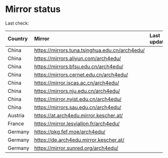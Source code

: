 <script src="./time.js"></script>
# Mirror status
Last check: <script type="text/javascript">localize(1712819856.3087502);</script>

|Country|Mirror|Last update|
|:------|:-----|:----------|
|China|https://mirrors.tuna.tsinghua.edu.cn/arch4edu/|<script type="text/javascript">localize(1712775527);</script>|
|China|https://mirrors.aliyun.com/arch4edu/|<script type="text/javascript">localize(1712775527);</script>|
|China|https://mirrors.bfsu.edu.cn/arch4edu/|<script type="text/javascript">localize(1712775527);</script>|
|China|https://mirrors.cernet.edu.cn/arch4edu/|<script type="text/javascript">localize(1712775527);</script>|
|China|https://mirror.iscas.ac.cn/arch4edu/|<script type="text/javascript">localize(1712775527);</script>|
|China|https://mirrors.nju.edu.cn/arch4edu/|<script type="text/javascript">localize(1712775527);</script>|
|China|https://mirror.nyist.edu.cn/arch4edu/|<script type="text/javascript">localize(1712775527);</script>|
|China|https://mirrors.sau.edu.cn/arch4edu/|<script type="text/javascript">localize(1712775527);</script>|
|Austria|https://at.arch4edu.mirror.kescher.at/|<script type="text/javascript">localize(1712775527);</script>|
|France|https://mirror.lesviallon.fr/arch4edu/|<script type="text/javascript">localize(1712775527);</script>|
|Germany|https://pkg.fef.moe/arch4edu/|<script type="text/javascript">localize(1712775527);</script>|
|Germany|https://de.arch4edu.mirror.kescher.at/|<script type="text/javascript">localize(1712775527);</script>|
|Germany|https://mirror.sunred.org/arch4edu/|<script type="text/javascript">localize(1712775527);</script>|

<script src="./tablefilter/tablefilter.js"></script>
<script src="./table.js"></script>